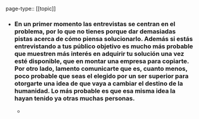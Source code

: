 page-type:: [[topic]]
- ### En un primer momento las entrevistas se centran en el problema, por lo que no tienes porque dar demasiadas pistas acerca de cómo piensa solucionarlo. Además si estás entrevistando a tus público objetivo es mucho más probable que muestren más interés en adquirir tu solución una vez esté disponible, que en montar una empresa para copiarte. Por otro lado, lamento comunicarte que es, cuanto menos, poco probable que seas el elegido por un ser superior para otorgarte una idea de que vaya a cambiar el destino de la humanidad. Lo más probable es que esa misma idea la hayan tenido ya otras muchas personas.
  - 


